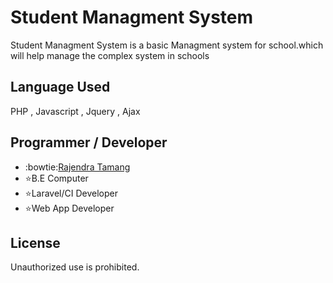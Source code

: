 # Student Managment System


Student Managment System is a basic Managment system for school.which will help manage the complex system
in schools

## Language Used

PHP , Javascript , Jquery , Ajax 

## Programmer / Developer
 - :bowtie:[Rajendra Tamang](https://www.tamangrajendra.com.np)
 - :star:B.E Computer
 - :star:Laravel/CI Developer
 - :star:Web App Developer
 

## License

Unauthorized use is prohibited.

